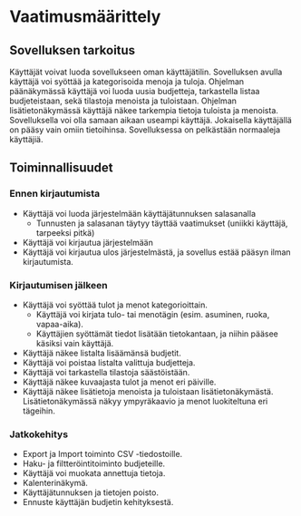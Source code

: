 # Vaatimusmäärittely

## Sovelluksen tarkoitus

Käyttäjät voivat luoda sovellukseen oman käyttäjätilin. Sovelluksen avulla käyttäjä voi syöttää ja kategorisoida menoja ja tuloja. Ohjelman päänäkymässä käyttäjä voi luoda uusia budjetteja, tarkastella listaa budjeteistaan, sekä tilastoja menoista ja tuloistaan. Ohjelman lisätietonäkymässä käyttäjä näkee tarkempia tietoja tuloista ja menoista. Sovelluksella voi olla samaan aikaan useampi käyttäjä. Jokaisella käyttäjällä on pääsy vain omiin tietoihinsa. Sovelluksessa on pelkästään normaaleja käyttäjiä.

## Toiminnallisuudet

### Ennen kirjautumista

- Käyttäjä voi luoda järjestelmään käyttäjätunnuksen salasanalla
  - Tunnusten ja salasanan täytyy täyttää vaatimukset (uniikki käyttäjä, tarpeeksi pitkä)
- Käyttäjä voi kirjautua järjestelmään
- Käyttäjä voi kirjautua ulos järjestelmästä, ja sovellus estää pääsyn ilman kirjautumista.

### Kirjautumisen jälkeen

- Käyttäjä voi syöttää tulot ja menot kategorioittain.
  - Käyttäjä voi kirjata tulo- tai menotägin (esim. asuminen, ruoka, vapaa-aika).
  - Käyttäjien syöttämät tiedot lisätään tietokantaan, ja niihin pääsee käsiksi vain käyttäjä.
- Käyttäjä näkee listalta lisäämänsä budjetit.
- Käyttäjä voi poistaa listalta valittuja budjetteja.
- Käyttäjä voi tarkastella tilastoja säästöistään.
- Käyttäjä näkee kuvaajasta tulot ja menot eri päiville.
- Käyttäjä näkee lisätietoja menoista ja tuloistaan lisätietonäkymästä. Lisätietonäkymässä näkyy ympyräkaavio ja menot luokiteltuna eri tägeihin.

### Jatkokehitys

- Export ja Import toiminto CSV -tiedostoille.
- Haku- ja filtteröintitoiminto budjeteille.
- Käyttäjä voi muokata annettuja tietoja.
- Kalenterinäkymä.
- Käyttäjätunnuksen ja tietojen poisto.
- Ennuste käyttäjän budjetin kehityksestä.
